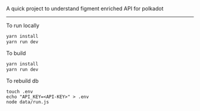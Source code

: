 A quick project to understand figment enriched API for polkadot

-----------------------------------------

To run locally

```bash
yarn install
yarn run dev
```

To build
```bash
yarn install
yarn run dev
```



To rebuild db

```
touch .env
echo "API_KEY=<API-KEY>" > .env
node data/run.js
```
